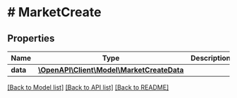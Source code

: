 # # MarketCreate

## Properties

Name | Type | Description | Notes
------------ | ------------- | ------------- | -------------
**data** | [**\OpenAPI\Client\Model\MarketCreateData**](MarketCreateData.md) |  |

[[Back to Model list]](../../README.md#models) [[Back to API list]](../../README.md#endpoints) [[Back to README]](../../README.md)
